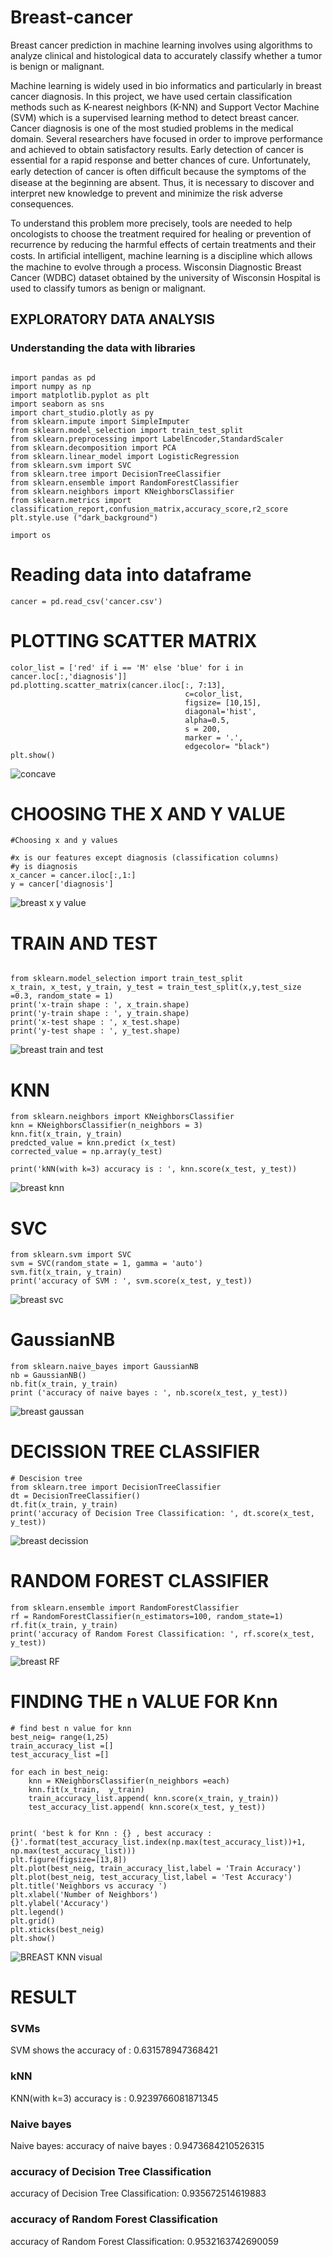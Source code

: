 # Breast-cancer
Breast cancer prediction in machine learning involves using algorithms to analyze clinical and histological data to accurately classify whether a tumor is benign or malignant.

 Machine learning is widely used in bio informatics and particularly in breast cancer diagnosis. In this project, we have used certain classification methods such as K-nearest neighbors (K-NN) and Support Vector Machine (SVM) which is a supervised learning method to detect breast cancer. Cancer diagnosis is one of the most studied problems in the medical domain. Several researchers have focused in order to improve performance and achieved to obtain satisfactory results. Early detection of cancer is essential for a rapid response and better chances of cure. Unfortunately, early detection of cancer is often difﬁcult because the symptoms of the disease at the beginning are absent. Thus, it is necessary to discover and interpret new knowledge to prevent and minimize the risk adverse consequences.

To understand this problem more precisely, tools are needed to help oncologists to choose the treatment required for healing or prevention of recurrence by reducing the harmful effects of certain treatments and their costs. In artiﬁcial intelligent, machine learning is a discipline which allows the machine to evolve through a process. Wisconsin Diagnostic Breast Cancer (WDBC) dataset obtained by the university of Wisconsin Hospital is used to classify tumors as benign or malignant.

## EXPLORATORY DATA ANALYSIS
### Understanding the data with libraries
```

import pandas as pd
import numpy as np
import matplotlib.pyplot as plt
import seaborn as sns
import chart_studio.plotly as py
from sklearn.impute import SimpleImputer
from sklearn.model_selection import train_test_split
from sklearn.preprocessing import LabelEncoder,StandardScaler
from sklearn.decomposition import PCA
from sklearn.linear_model import LogisticRegression
from sklearn.svm import SVC
from sklearn.tree import DecisionTreeClassifier
from sklearn.ensemble import RandomForestClassifier
from sklearn.neighbors import KNeighborsClassifier
from sklearn.metrics import classification_report,confusion_matrix,accuracy_score,r2_score
plt.style.use ("dark_background")

import os
```
# Reading data into dataframe
```
cancer = pd.read_csv('cancer.csv')
```
# PLOTTING SCATTER MATRIX
```
color_list = ['red' if i == 'M' else 'blue' for i in cancer.loc[:,'diagnosis']]
pd.plotting.scatter_matrix(cancer.iloc[:, 7:13],
                                       c=color_list,
                                       figsize= [10,15],
                                       diagonal='hist',
                                       alpha=0.5,
                                       s = 200,
                                       marker = '.',
                                       edgecolor= "black")
plt.show()
```
![concave](https://github.com/adepel80/Breast-cancer/assets/123180341/e18e464d-32f1-4937-944b-8e0715616a13)

# CHOOSING THE X AND Y VALUE 
```
#Choosing x and y values

#x is our features except diagnosis (classification columns)
#y is diagnosis
x_cancer = cancer.iloc[:,1:]
y = cancer['diagnosis']
```
![breast x y value](https://github.com/adepel80/Breast-cancer/assets/123180341/b164af94-3178-4f2a-89b1-285a8d54915a)

# TRAIN AND TEST
```

from sklearn.model_selection import train_test_split
x_train, x_test, y_train, y_test = train_test_split(x,y,test_size =0.3, random_state = 1)
print('x-train shape : ', x_train.shape)
print('y-train shape : ', y_train.shape)
print('x-test shape : ', x_test.shape)
print('y-test shape : ', y_test.shape)

```
![breast train and test](https://github.com/adepel80/Breast-cancer/assets/123180341/68850f14-1fb8-4fd5-94d3-3cd680cfeade)

# KNN 
```
from sklearn.neighbors import KNeighborsClassifier
knn = KNeighborsClassifier(n_neighbors = 3)
knn.fit(x_train, y_train)
predcted_value = knn.predict (x_test)
corrected_value = np.array(y_test)

print('kNN(with k=3) accuracy is : ', knn.score(x_test, y_test))
```
![breast knn](https://github.com/adepel80/Breast-cancer/assets/123180341/14011fe6-822f-4c71-8489-c8ca4a1bba9b)
# SVC
```
from sklearn.svm import SVC
svm = SVC(random_state = 1, gamma = 'auto')
svm.fit(x_train, y_train)
print('accuracy of SVM : ', svm.score(x_test, y_test))

```
![breast svc](https://github.com/adepel80/Breast-cancer/assets/123180341/67d9f226-2414-4e78-8337-b6f4e8638665)
# GaussianNB
```
from sklearn.naive_bayes import GaussianNB
nb = GaussianNB()
nb.fit(x_train, y_train)
print ('accuracy of naive bayes : ', nb.score(x_test, y_test))

```
![breast gaussan](https://github.com/adepel80/Breast-cancer/assets/123180341/dbe9855a-acf1-4a72-b05f-a3945f39e032)
# DECISSION TREE CLASSIFIER
```
# Descision tree
from sklearn.tree import DecisionTreeClassifier
dt = DecisionTreeClassifier()
dt.fit(x_train, y_train)
print('accuracy of Decision Tree Classification: ', dt.score(x_test, y_test))
```
![breast decission](https://github.com/adepel80/Breast-cancer/assets/123180341/60375379-14c0-421e-bde3-434be0b9286e)

# RANDOM FOREST CLASSIFIER
```
from sklearn.ensemble import RandomForestClassifier
rf = RandomForestClassifier(n_estimators=100, random_state=1)
rf.fit(x_train, y_train)
print('accuracy of Random Forest Classification: ', rf.score(x_test, y_test))
```
![breast RF](https://github.com/adepel80/Breast-cancer/assets/123180341/e9bef14f-5011-482c-9189-07d1557e4e32)


# FINDING THE n VALUE FOR Knn

```
# find best n value for knn
best_neig= range(1,25) 
train_accuracy_list =[]
test_accuracy_list =[]

for each in best_neig:
    knn = KNeighborsClassifier(n_neighbors =each)
    knn.fit(x_train,  y_train)
    train_accuracy_list.append( knn.score(x_train, y_train))    
    test_accuracy_list.append( knn.score(x_test, y_test))    
    
        
print( 'best k for Knn : {} , best accuracy : {}'.format(test_accuracy_list.index(np.max(test_accuracy_list))+1, np.max(test_accuracy_list)))
plt.figure(figsize=[13,8])
plt.plot(best_neig, train_accuracy_list,label = 'Train Accuracy')
plt.plot(best_neig, test_accuracy_list,label = 'Test Accuracy')
plt.title('Neighbors vs accuracy ')
plt.xlabel('Number of Neighbors')
plt.ylabel('Accuracy')
plt.legend()
plt.grid()
plt.xticks(best_neig)
plt.show()
```
![BREAST KNN visual](https://github.com/adepel80/Breast-cancer/assets/123180341/7d1bdeda-9b07-4aa8-bdac-804760035ae9)

# RESULT 
### SVMs 
SVM shows the accuracy of :  0.631578947368421
### kNN
KNN(with k=3) accuracy is :  0.9239766081871345
### Naive bayes
Naive bayes: accuracy of naive bayes :  0.9473684210526315
### accuracy of Decision Tree Classification
accuracy of Decision Tree Classification:  0.935672514619883
### accuracy of Random Forest Classification
accuracy of Random Forest Classification:  0.9532163742690059



